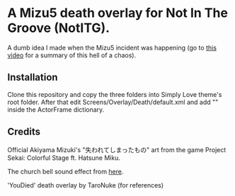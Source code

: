 # A Mizu5 death overlay for Not In The Groove (NotITG).

A dumb idea I made when the Mizu5 incident was happening (go to [this video](https://youtu.be/tTGkESKhhkQ) for a summary of this hell of a chaos).

## Installation

Clone this repository and copy the three folders into Simply Love theme's root folder. After that edit Screens/Overlay/Death/default.xml and add "<Layer File="Mizu5" />" inside the ActorFrame dictionary.

## Credits
Official Akiyama Mizuki's "失われてしまったもの" art from the game Project Sekai: Colorful Stage ft. Hatsune Miku.

The church bell sound effect from [here](https://pixabay.com/sound-effects/old-church-bell-6298/).

'YouDied' death overlay by TaroNuke (for references)
